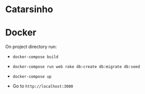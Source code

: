 # Catarsinho

# Docker

On project directory run:

- `docker-compose build`

- `docker-compose run web rake db:create db:migrate db:seed`

- `docker-compose up`

- Go to `http://localhost:3000`
